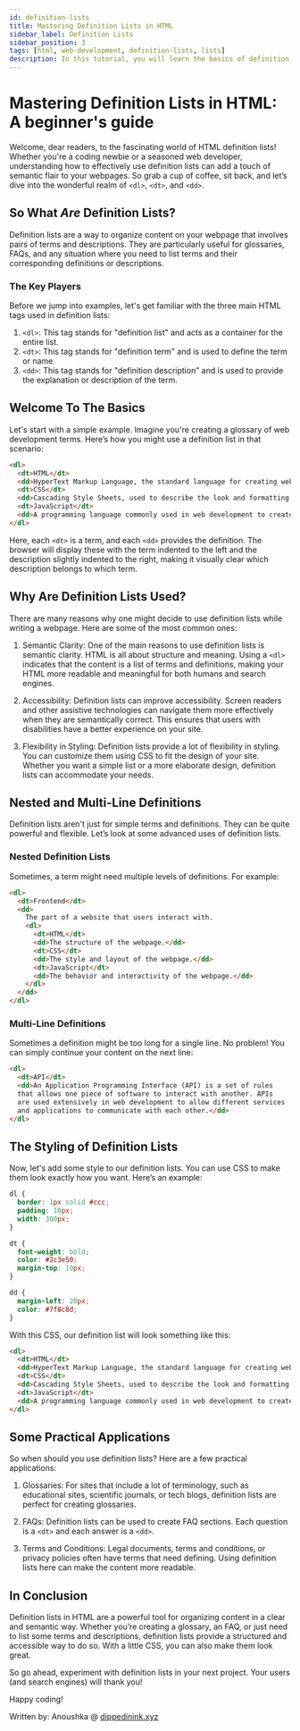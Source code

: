 ```yaml
---
id: definition-lists
title: Mastering Definition Lists in HTML
sidebar_label: Definition Lists
sidebar_position: 3
tags: [html, web-development, definition-lists, lists]
description: In this tutorial, you will learn the basics of definition lists in HTML. We will cover what they are, common use cases, examples and you'll also get to see what they look like in real code.
---
```


# Mastering Definition Lists in HTML: A beginner's guide

Welcome, dear readers, to the fascinating world of HTML definition lists! Whether you're a coding newbie or a seasoned web developer, understanding how to effectively use definition lists can add a touch of semantic flair to your webpages. So grab a cup of coffee, sit back, and let’s dive into the wonderful realm of `<dl>`, `<dt>`, and `<dd>`.

## So What *Are* Definition Lists?

Definition lists are a way to organize content on your webpage that involves pairs of terms and descriptions. They are particularly useful for glossaries, FAQs, and any situation where you need to list terms and their corresponding definitions or descriptions.

### The Key Players

Before we jump into examples, let's get familiar with the three main HTML tags used in definition lists:

1. `<dl>`: This tag stands for "definition list" and acts as a container for the entire list.
2. `<dt>`: This tag stands for "definition term" and is used to define the term or name.
3. `<dd>`: This tag stands for "definition description" and is used to provide the explanation or description of the term.

## Welcome To The Basics

Let's start with a simple example. Imagine you're creating a glossary of web development terms. Here’s how you might use a definition list in that scenario:

```html
<dl>
  <dt>HTML</dt>
  <dd>HyperText Markup Language, the standard language for creating web pages.</dd>
  <dt>CSS</dt>
  <dd>Cascading Style Sheets, used to describe the look and formatting of a document written in HTML.</dd>
  <dt>JavaScript</dt>
  <dd>A programming language commonly used in web development to create interactive effects within web browsers.</dd>
</dl>
```

Here, each `<dt>` is a term, and each `<dd>` provides the definition. The browser will display these with the term indented to the left and the description slightly indented to the right, making it visually clear which description belongs to which term.

## Why Are Definition Lists Used?

There are many reasons why one might decide to use definition lists while writing a webpage. Here are some of the most common ones:

1. Semantic Clarity: One of the main reasons to use definition lists is semantic clarity. HTML is all about structure and meaning. Using a `<dl>` indicates that the content is a list of terms and definitions, making your HTML more readable and meaningful for both humans and search engines.

2. Accessibility: Definition lists can improve accessibility. Screen readers and other assistive technologies can navigate them more effectively when they are semantically correct. This ensures that users with disabilities have a better experience on your site.

3. Flexibility in Styling: Definition lists provide a lot of flexibility in styling. You can customize them using CSS to fit the design of your site. Whether you want a simple list or a more elaborate design, definition lists can accommodate your needs.

## Nested and Multi-Line Definitions

Definition lists aren't just for simple terms and definitions. They can be quite powerful and flexible. Let’s look at some advanced uses of definition lists.

### Nested Definition Lists

Sometimes, a term might need multiple levels of definitions. For example:

```html
<dl>
  <dt>Frontend</dt>
  <dd>
    The part of a website that users interact with.
    <dl>
      <dt>HTML</dt>
      <dd>The structure of the webpage.</dd>
      <dt>CSS</dt>
      <dd>The style and layout of the webpage.</dd>
      <dt>JavaScript</dt>
      <dd>The behavior and interactivity of the webpage.</dd>
    </dl>
  </dd>
</dl>
```

### Multi-Line Definitions

Sometimes a definition might be too long for a single line. No problem! You can simply continue your content on the next line:

```html
<dl>
  <dt>API</dt>
  <dd>An Application Programming Interface (API) is a set of rules 
  that allows one piece of software to interact with another. APIs 
  are used extensively in web development to allow different services 
  and applications to communicate with each other.</dd>
</dl>
```

## The Styling of Definition Lists

Now, let's add some style to our definition lists. You can use CSS to make them look exactly how you want. Here’s an example:

```css
dl {
  border: 1px solid #ccc;
  padding: 10px;
  width: 300px;
}

dt {
  font-weight: bold;
  color: #2c3e50;
  margin-top: 10px;
}

dd {
  margin-left: 20px;
  color: #7f8c8d;
}
```

With this CSS, our definition list will look something like this:

```html
<dl>
  <dt>HTML</dt>
  <dd>HyperText Markup Language, the standard language for creating web pages.</dd>
  <dt>CSS</dt>
  <dd>Cascading Style Sheets, used to describe the look and formatting of a document written in HTML.</dd>
  <dt>JavaScript</dt>
  <dd>A programming language commonly used in web development to create interactive effects within web browsers.</dd>
</dl>
```

## Some Practical Applications

So when should you use definition lists? Here are a few practical applications:

1. Glossaries: For sites that include a lot of terminology, such as educational sites, scientific journals, or tech blogs, definition lists are perfect for creating glossaries.

2. FAQs: Definition lists can be used to create FAQ sections. Each question is a `<dt>` and each answer is a `<dd>`.

3. Terms and Conditions: Legal documents, terms and conditions, or privacy policies often have terms that need defining. Using definition lists here can make the content more readable.

## In Conclusion

Definition lists in HTML are a powerful tool for organizing content in a clear and semantic way. Whether you’re creating a glossary, an FAQ, or just need to list some terms and descriptions, definition lists provide a structured and accessible way to do so. With a little CSS, you can also make them look great.

So go ahead, experiment with definition lists in your next project. Your users (and search engines) will thank you!

Happy coding!

Written by: Anoushka @ [dippedinink.xyz](https://dippedinink.xyz/)